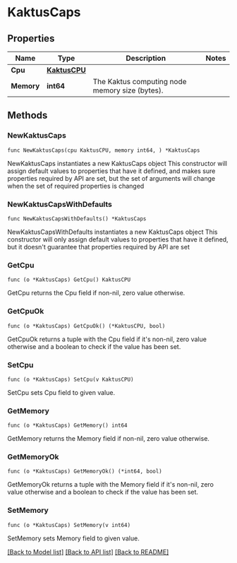 # KaktusCaps

## Properties

Name | Type | Description | Notes
------------ | ------------- | ------------- | -------------
**Cpu** | [**KaktusCPU**](KaktusCPU.md) |  | 
**Memory** | **int64** | The Kaktus computing node memory size (bytes). | 

## Methods

### NewKaktusCaps

`func NewKaktusCaps(cpu KaktusCPU, memory int64, ) *KaktusCaps`

NewKaktusCaps instantiates a new KaktusCaps object
This constructor will assign default values to properties that have it defined,
and makes sure properties required by API are set, but the set of arguments
will change when the set of required properties is changed

### NewKaktusCapsWithDefaults

`func NewKaktusCapsWithDefaults() *KaktusCaps`

NewKaktusCapsWithDefaults instantiates a new KaktusCaps object
This constructor will only assign default values to properties that have it defined,
but it doesn't guarantee that properties required by API are set

### GetCpu

`func (o *KaktusCaps) GetCpu() KaktusCPU`

GetCpu returns the Cpu field if non-nil, zero value otherwise.

### GetCpuOk

`func (o *KaktusCaps) GetCpuOk() (*KaktusCPU, bool)`

GetCpuOk returns a tuple with the Cpu field if it's non-nil, zero value otherwise
and a boolean to check if the value has been set.

### SetCpu

`func (o *KaktusCaps) SetCpu(v KaktusCPU)`

SetCpu sets Cpu field to given value.


### GetMemory

`func (o *KaktusCaps) GetMemory() int64`

GetMemory returns the Memory field if non-nil, zero value otherwise.

### GetMemoryOk

`func (o *KaktusCaps) GetMemoryOk() (*int64, bool)`

GetMemoryOk returns a tuple with the Memory field if it's non-nil, zero value otherwise
and a boolean to check if the value has been set.

### SetMemory

`func (o *KaktusCaps) SetMemory(v int64)`

SetMemory sets Memory field to given value.



[[Back to Model list]](../README.md#documentation-for-models) [[Back to API list]](../README.md#documentation-for-api-endpoints) [[Back to README]](../README.md)



